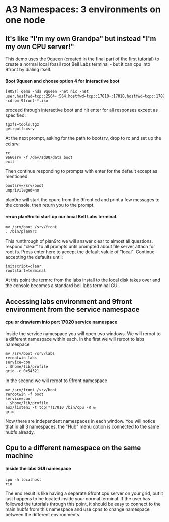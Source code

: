 # A3 Namespaces: 3 environments on one node
## It's like "I'm my own Grandpa" but instead "I'm my own CPU server!"

This demo uses the 9queen (created in the final part of the first
[tutorial](tutorial)) to create a normal local fossil root Bell Labs
terminal - but it can cpu into 9front by dialing itself.

#### Boot 9queen and choose option 4 for interactive boot

	[HOST] qemu -hda 9queen -net nic -net user,hostfwd=tcp::2564-:564,hostfwd=tcp::17010-:17010,hostfwd=tcp::17020-:17020 -cdrom 9front-*.iso

proceed through interactive boot and hit enter for all responses
except as specified:

	tgzfs=tools.tgz
	getrootfs=srv
	
At the next prompt, asking for the path to bootsrv, drop to rc and set
up the cd srv:

	rc
	9660srv -f /dev/sdD0/data boot
	exit

Then continue responding to prompts with enter for the default except
as mentioned:
	
	bootsrv=/srv/boot
	unprivileged=no
	
plan9rc will start the cpurc from the 9front cd and print a few
messages to the console, then return you to the prompt.

#### rerun plan9rc to start up our local Bell Labs terminal.

	mv /srv/boot /srv/front
	. /bin/plan9rc

This runthrough of plan9rc we will answer clear to almost all
questions.  respond "clear" to all prompts until prompted about file
server attach for root fs.  Press enter here to accept the default
valuie of "local".  Continue accepting the defaults until:

	initscript=clear
	rootstart=terminal

At this point the termrc from the labs install to the local disk takes
over and the console becomes a standard bell labs terminal GUI.

## Accessing labs environment and 9front environment from the service namespace

#### cpu or drawterm into port 17020 service namespace

Inside the service namespace you will open two windows.  We will
reroot to a different namespace within each.  In the first we will
reroot to labs namespace

	mv /srv/boot /srv/labs
	rerootwin labs
	service=con
	. $home/lib/profile
	grio -c 0x54321

In the second we will reroot to 9front namespace

	mv /srv/front /srv/boot
	rerootwin -f boot
	service=con
	. $home/lib/profile
	aux/listen1 -t tcp!*!17010 /bin/cpu -R &
	grio

Now there are independent namespaces in each window.  You will notice
that in all 3 namespaces, the "Hub" menu option is connected to the
same hubfs already.

## Cpu to a different namespace on the same machine

#### Inside the labs GUI namespace

	cpu -h localhost
	rio

The end result is like having a separate 9front cpu server on your
grid, but it just happens to be located inside your normal terminal.
If the user has followed the tutorials through this point, it should
be easy to connect to the main hubfs from this namespace and use cpns
to change namespace between the different environments.


